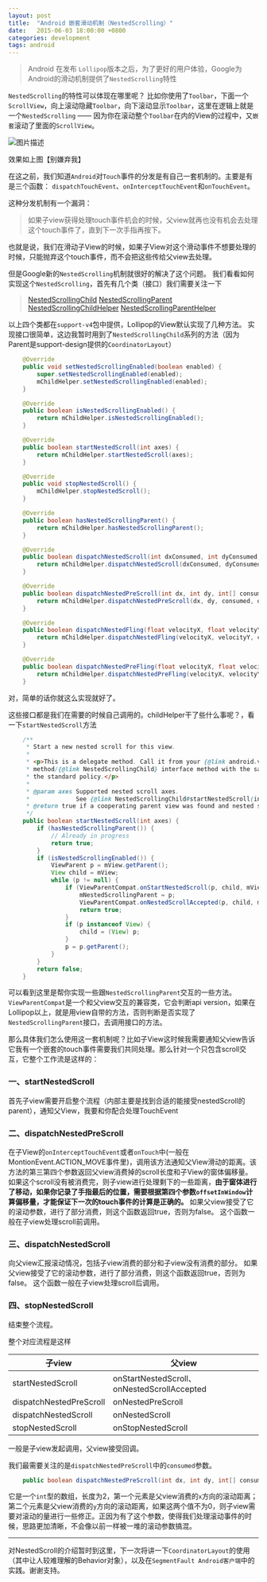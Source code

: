 ```yaml
---
layout: post
title:  "Android 嵌套滑动机制（NestedScrolling）"
date:   2015-06-03 18:00:00 +0800
categories: development
tags: android
---
```



> Android 在发布 `Lollipop`版本之后，为了更好的用户体验，Google为Android的滑动机制提供了`NestedScrolling`特性

`NestedScrolling`的特性可以体现在哪里呢？
比如你使用了`Toolbar`，下面一个`ScrollView`，向上滚动隐藏`Toolbar`，向下滚动显示`Toolbar`，这里在逻辑上就是一个`NestedScrolling` —— 因为你在滚动整个`Toolbar`在内的View的过程中，又`嵌套`滚动了里面的`ScrollView`。

![图片描述](https://segmentfault.com/img/bVmdFl)

效果如上图【别嫌弃我】

在这之前，我们知道`Android`对`Touch`事件的分发是有自己一套机制的。主要是有是三个函数：
`dispatchTouchEvent`、`onInterceptTouchEvent`和`onTouchEvent`。

这种分发机制有一个漏洞：
> 如果子view获得处理touch事件机会的时候，父view就再也没有机会去处理这个touch事件了，直到下一次手指再按下。

也就是说，我们在滑动子View的时候，如果子View对这个滑动事件不想要处理的时候，只能抛弃这个touch事件，而不会把这些传给父view去处理。

但是Google新的`NestedScrolling`机制就很好的解决了这个问题。
我们看看如何实现这个`NestedScrolling`，首先有几个类（接口）我们需要关注一下

> [NestedScrollingChild](http://developer.android.com/reference/android/support/v4/view/NestedScrollingChild.html)
> [NestedScrollingParent](http://developer.android.com/reference/android/support/v4/view/NestedScrollingParent.html)
> [NestedScrollingChildHelper](http://developer.android.com/reference/android/support/v4/view/NestedScrollingChildHelper.html)
> [NestedScrollingParentHelper](http://developer.android.com/reference/android/support/v4/view/NestedScrollingParentHelper.html)

以上四个类都在`support-v4`包中提供，Lollipop的View默认实现了几种方法。
实现接口很简单，这边我暂时用到了`NestedScrollingChild`系列的方法（因为Parent是support-design提供的`CoordinatorLayout`）
```java
    @Override
    public void setNestedScrollingEnabled(boolean enabled) {
        super.setNestedScrollingEnabled(enabled);
        mChildHelper.setNestedScrollingEnabled(enabled);
    }

    @Override
    public boolean isNestedScrollingEnabled() {
        return mChildHelper.isNestedScrollingEnabled();
    }

    @Override
    public boolean startNestedScroll(int axes) {
        return mChildHelper.startNestedScroll(axes);
    }

    @Override
    public void stopNestedScroll() {
        mChildHelper.stopNestedScroll();
    }

    @Override
    public boolean hasNestedScrollingParent() {
        return mChildHelper.hasNestedScrollingParent();
    }

    @Override
    public boolean dispatchNestedScroll(int dxConsumed, int dyConsumed, int dxUnconsumed, int dyUnconsumed, int[] offsetInWindow) {
        return mChildHelper.dispatchNestedScroll(dxConsumed, dyConsumed, dxUnconsumed, dyUnconsumed, offsetInWindow);
    }

    @Override
    public boolean dispatchNestedPreScroll(int dx, int dy, int[] consumed, int[] offsetInWindow) {
        return mChildHelper.dispatchNestedPreScroll(dx, dy, consumed, offsetInWindow);
    }

    @Override
    public boolean dispatchNestedFling(float velocityX, float velocityY, boolean consumed) {
        return mChildHelper.dispatchNestedFling(velocityX, velocityY, consumed);
    }

    @Override
    public boolean dispatchNestedPreFling(float velocityX, float velocityY) {
        return mChildHelper.dispatchNestedPreFling(velocityX, velocityY);
    }
```

对，简单的话你就这么实现就好了。

这些接口都是我们在需要的时候自己调用的。childHelper干了些什么事呢？，看一下`startNestedScroll`方法
```java
    /**
     * Start a new nested scroll for this view.
     *
     * <p>This is a delegate method. Call it from your {@link android.view.View View} subclass
     * method/{@link NestedScrollingChild} interface method with the same signature to implement
     * the standard policy.</p>
     *
     * @param axes Supported nested scroll axes.
     *             See {@link NestedScrollingChild#startNestedScroll(int)}.
     * @return true if a cooperating parent view was found and nested scrolling started successfully
     */
    public boolean startNestedScroll(int axes) {
        if (hasNestedScrollingParent()) {
            // Already in progress
            return true;
        }
        if (isNestedScrollingEnabled()) {
            ViewParent p = mView.getParent();
            View child = mView;
            while (p != null) {
                if (ViewParentCompat.onStartNestedScroll(p, child, mView, axes)) {
                    mNestedScrollingParent = p;
                    ViewParentCompat.onNestedScrollAccepted(p, child, mView, axes);
                    return true;
                }
                if (p instanceof View) {
                    child = (View) p;
                }
                p = p.getParent();
            }
        }
        return false;
    }
```
可以看到这里是帮你实现一些跟`NestedScrollingParent`交互的一些方法。
`ViewParentCompat`是一个和父view交互的兼容类，它会判断api version，如果在Lollipop以上，就是用view自带的方法，否则判断是否实现了`NestedScrollingParent`接口，去调用接口的方法。

那么具体我们怎么使用这一套机制呢？比如子View这时候我需要通知父view告诉它我有一个嵌套的touch事件需要我们共同处理。那么针对一个只包含scroll交互，它整个工作流是这样的：

### 一、startNestedScroll
首先子view需要开启整个流程（内部主要是找到合适的能接受nestedScroll的parent），通知父View，我要和你配合处理TouchEvent

### 二、dispatchNestedPreScroll
在子View的`onInterceptTouchEvent`或者`onTouch`中(一般在MontionEvent.ACTION_MOVE事件里)，调用该方法通知父View滑动的距离。该方法的第三第四个参数返回父view消费掉的scroll长度和子View的窗体偏移量。如果这个scroll没有被消费完，则子view进行处理剩下的一些距离，**由于窗体进行了移动，如果你记录了手指最后的位置，需要根据第四个参数`offsetInWindow`计算偏移量，才能保证下一次的touch事件的计算是正确的。**
如果父view接受了它的滚动参数，进行了部分消费，则这个函数返回true，否则为false。
这个函数一般在子view处理scroll前调用。

### 三、dispatchNestedScroll
向父view汇报滚动情况，包括子view消费的部分和子view没有消费的部分。
如果父view接受了它的滚动参数，进行了部分消费，则这个函数返回true，否则为false。
这个函数一般在子view处理scroll后调用。

### 四、stopNestedScroll
结束整个流程。

整个对应流程是这样

|子view|父view|
|--|--|
|startNestedScroll|onStartNestedScroll、onNestedScrollAccepted|
|dispatchNestedPreScroll|onNestedPreScroll|
|dispatchNestedScroll|onNestedScroll|
|stopNestedScroll|onStopNestedScroll|

一般是子view发起调用，父view接受回调。


我们最需要关注的是`dispatchNestedPreScroll`中的`consumed`参数。
```java
    public boolean dispatchNestedPreScroll(int dx, int dy, int[] consumed, int[] offsetInWindow) ;
```
它是一个`int`型的数组，长度为2，第一个元素是父view消费的`x`方向的滚动距离；第二个元素是父view消费的`y`方向的滚动距离，如果这两个值不为0，则子view需要对滚动的量进行一些修正。正因为有了这个参数，使得我们处理滚动事件的时候，思路更加清晰，不会像以前一样被一堆的滚动参数搞混。

---

对NestedScroll的介绍暂时到这里，下一次将讲一下`CoordinatorLayout`的使用（其中让人较难理解的Behavior对象），以及在`SegmentFault Android客户端`中的实践。谢谢支持。